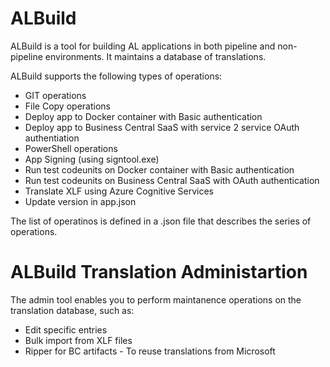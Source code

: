 # ALBuild

ALBuild is a tool for building AL applications in both pipeline and non-pipeline environments. It maintains a database of translations.

ALBuild supports the following types of operations:

* GIT operations
* File Copy operations
* Deploy app to Docker container with Basic authentication
* Deploy app to Business Central SaaS with service 2 service OAuth authentiation
* PowerShell operations
* App Signing (using signtool.exe)
* Run test codeunits on Docker container with Basic authentication
* Run test codeunits on Business Central SaaS with OAuth authentication 
* Translate XLF using Azure Cognitive Services
* Update version in app.json

The list of operatinos is defined in a .json file that describes the series of operations.

# ALBuild Translation Administartion 

The admin tool enables you to perform maintanence operations on the translation database, such as:

* Edit specific entries
* Bulk import from XLF files
* Ripper for BC artifacts - To reuse translations from Microsoft
